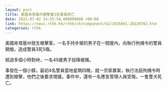 ```yaml
---
layout: post
title: 美國肯塔基州槍擊案3名警員死亡
date: 2022-07-02 14:55:54.000000000 +08:00
link: https://news.rthk.hk/rthk/ch/component/k2/1655861-20220702.htm
categories: rthk
---
```


美國肯塔基州發生槍擊案，一名手持步槍的男子在一間屋內，向執行拘捕令的警員開槍，造成警員3死5傷。

經過多個小時對峙，一名49歲男子投降被捕。

事發在一個小鎮，最初4名警員當地星期四晚，就一宗家暴案，執行法庭拘捕令時遭到槍擊，他們之後要求增援。事件中，還有一名應急管理人員受傷，一隻警犬死亡。
